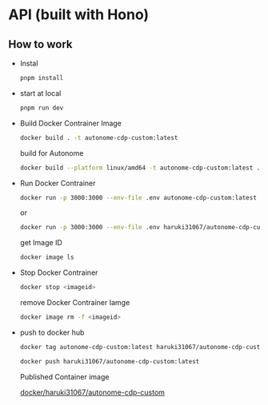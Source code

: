 # API (built with Hono)

## How to work

- Instal

  ```bash
  pnpm install
  ```

- start at local

  ```bash
  pnpm run dev
  ```

- Build Docker Contrainer Image

  ```bash
  docker build . -t autonome-cdp-custom:latest
  ```

  build for Autonome

  ```bash
  docker build --platform linux/amd64 -t autonome-cdp-custom:latest .
  ```

- Run Docker Contrainer

  ```bash
  docker run -p 3000:3000 --env-file .env autonome-cdp-custom:latest
  ```
  or

  ```bash
  docker run -p 3000:3000 --env-file .env haruki31067/autonome-cdp-custom:latest
  ```

  get Image ID

  ```bash
  docker image ls
  ```

- Stop Docker Contrainer

  ```bash
  docker stop <imageid>
  ```

  remove Docker Contrainer Iamge

  ```bash
  docker image rm -f <imageid>
  ```

- push to docker hub

  ```bash
  docker tag autonome-cdp-custom:latest haruki31067/autonome-cdp-custom:latest
  ```

  ```bash
  docker push haruki31067/autonome-cdp-custom:latest
  ```

  Published Container image

  [docker/haruki31067/autonome-cdp-custom](https://hub.docker.com/repository/docker/haruki31067/autonome-cdp-custom/general)
